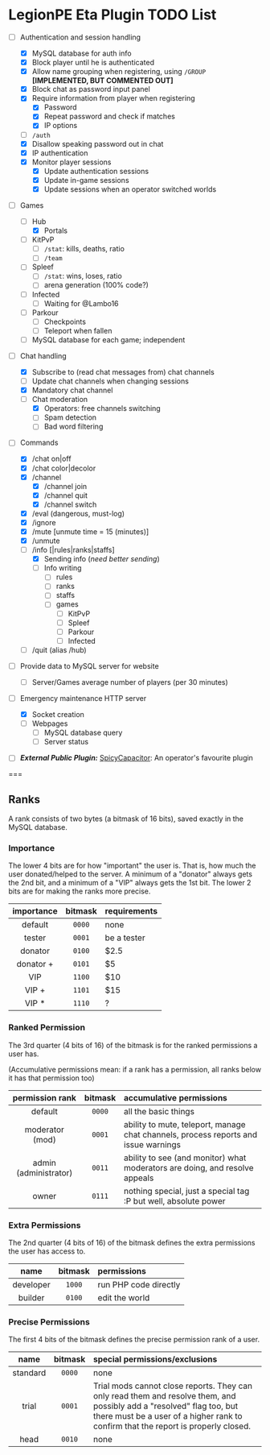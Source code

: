 LegionPE Eta Plugin TODO List
===
- [ ] Authentication and session handling
  - [x] MySQL database for auth info
  - [x] Block player until he is authenticated
  - [x] Allow name grouping when registering, using `/GROUP` **[IMPLEMENTED, BUT COMMENTED OUT]**
  - [x] Block chat as password input panel
  - [x] Require information from player when registering
    - [x] Password
    - [x] Repeat password and check if matches
    - [x] IP options
  - [ ] `/auth`
  - [x] Disallow speaking password out in chat
  - [x] IP authentication
  - [x] Monitor player sessions
    - [x] Update authentication sessions
    - [x] Update in-game sessions
    - [x] Update sessions when an operator switched worlds
- [ ] Games
  - [ ] Hub
    - [x] Portals
  - [ ] KitPvP
    - [ ] `/stat`: kills, deaths, ratio
    - [ ] `/team`
  - [ ] Spleef
    - [ ] `/stat`: wins, loses, ratio
    - [ ] arena generation (100% code?)
  - [ ] Infected
    - [ ] Waiting for @Lambo16
  - [ ] Parkour
    - [ ] Checkpoints
    - [ ] Teleport when fallen
  - [ ] MySQL database for each game; independent
- [ ] Chat handling
  - [x] Subscribe to (read chat messages from) chat channels
  - [ ] Update chat channels when changing sessions
  - [x] Mandatory chat channel
  - [ ] Chat moderation
    - [x] Operators: free channels switching
    - [ ] Spam detection
    - [ ] Bad word filtering
- [ ] Commands
  - [x] /chat on|off
  - [x] /chat color|decolor
  - [x] /channel
    - [x] /channel join
    - [x] /channel quit
    - [x] /channel switch
  - [x] /eval (dangerous, must-log)
  - [x] /ignore <player>
  - [x] /mute <player> [unmute time = 15 (minutes)]
  - [x] /unmute <player>
  - [ ] /info [<game>|rules|ranks|staffs]
    - [x] Sending info (_need better sending_)
    - [ ] Info writing
      - [ ] rules
      - [ ] ranks
      - [ ] staffs
      - [ ] games
        - [ ] KitPvP
        - [ ] Spleef
        - [ ] Parkour
        - [ ] Infected
  - [ ] /quit (alias /hub)
- [ ] Provide data to MySQL server for website
  - [ ] Server/Games average number of players (per 30 minutes)
- [ ] Emergency maintenance HTTP server
  - [x] Socket creation
  - [ ] Webpages
    - [ ] MySQL database query
    - [ ] Server status
- [ ] **_External Public Plugin:_** [SpicyCapacitor](https://github.com/PEMapModder/Small-ZC-Plugins/tree/master/SpicyCapacitor): An operator's favourite plugin


===
## Ranks
A rank consists of two bytes (a bitmask of 16 bits), saved exactly in the MySQL database.

### Importance
The lower 4 bits are for how "important" the user is. That is, how much the user donated/helped to the server. A minimum of a "donator" always gets the 2nd bit, and a minimum of a "VIP" always gets the 1st bit. The lower 2 bits are for making the ranks more precise.

| importance | bitmask | requirements |
| :---: | :---: | :---- |
| default | `0000` | none |
| tester | `0001` | be a tester |
| donator | `0100` | $2.5 |
| donator + | `0101` | $5 |
| VIP | `1100` | $10 |
| VIP + | `1101` | $15 |
| VIP * | `1110` | ? |

### Ranked Permission
The 3rd quarter (4 bits of 16) of the bitmask is for the ranked permissions a user has.

(Accumulative permissions mean: if a rank has a permission, all ranks below it has that permission too)

| permission rank | bitmask | accumulative permissions |
| :---: | :---: | :---- |
| default | `0000` | all the basic things |
| moderator (mod) | `0001` | ability to mute, teleport, manage chat channels, process reports and issue warnings |
| admin (administrator) | `0011` | ability to see (and monitor) what moderators are doing, and resolve appeals |
| owner | `0111` | nothing special, just a special tag :P but well, absolute power |

### Extra Permissions
The 2nd quarter (4 bits of 16) of the bitmask defines the extra permissions the user has access to.

| name | bitmask | permissions |
| :---: | :---: | :---- |
| developer | `1000` | run PHP code directly |
| builder | `0100` | edit the world |

### Precise Permissions
The first 4 bits of the bitmask defines the precise permission rank of a user.

| name | bitmask | special permissions/exclusions |
| :---: | :---: | :---- |
| standard | `0000` | none |
| trial | `0001` | Trial mods cannot close reports. They can only read them and resolve them, and possibly add a "resolved" flag too, but there must be a user of a higher rank to confirm that the report is properly closed. |
| head | `0010` | none |
